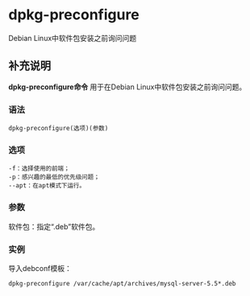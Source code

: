 dpkg-preconfigure
===

Debian Linux中软件包安装之前询问问题

## 补充说明

**dpkg-preconfigure命令** 用于在Debian Linux中软件包安装之前询问问题。

### 语法  

```shell
dpkg-preconfigure(选项)(参数)
```

### 选项  

```shell
-f：选择使用的前端；
-p：感兴趣的最低的优先级问题；
--apt：在apt模式下运行。
```

### 参数  

软件包：指定“.deb”软件包。

### 实例  

导入debconf模板：

```shell
dpkg-preconfigure /var/cache/apt/archives/mysql-server-5.5*.deb
```


<!-- Linux命令行搜索引擎：https://jaywcjlove.github.io/linux-command/ -->